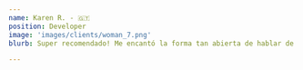 ```yaml
---
name: Karen R. - 🇬🇹
position: Developer
image: 'images/clients/woman_7.png'
blurb: Super recomendado! Me encantó la forma tan abierta de hablar de cualquier tema y Marcos es excelente en sus explicaciones!!

---
```

